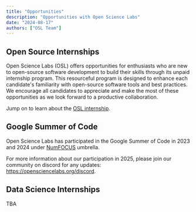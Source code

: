```yaml
---
title: "Opportunities"
description: "Opportunities with Open Science Labs"
date: "2024-08-17"
authors: ["OSL Team"]
---
```


## Open Source Internships

Open Science Labs (OSL) offers opportunities for enthusiasts who are new to
open-source software development to build their skills through its unpaid
internship program. This resourceful program is designed to enhance each
candidate's familiarity with open-source software tools and best practices. We
encourage all candidates to appreciate and make the most of these opportunities
as we look forward to a productive collaboration.

Jump on to learn about the [OSL internship](/programs/internship/).

## Google Summer of Code

Open Science Labs has participated in the Google Summer of Code in 2023 and 2024
under [NumFOCUS](https://numfocus.org) umbrella.

For more information about our participation in 2025, please join our community
on discord for any updates: <https://opensciencelabs.org/discord>.

## Data Science Internships

TBA
